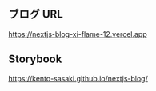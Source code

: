 ## ブログ URL

https://nextjs-blog-xi-flame-12.vercel.app

## Storybook

https://kento-sasaki.github.io/nextjs-blog/
